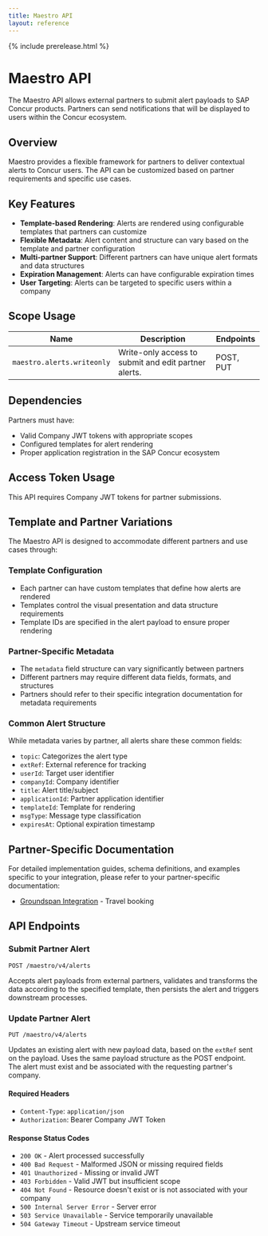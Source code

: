 ```yaml
---
title: Maestro API
layout: reference
---
```


{% include prerelease.html %}

# Maestro API

The Maestro API allows external partners to submit alert payloads to SAP Concur products. Partners can send notifications that will be displayed to users within the Concur ecosystem.

## Overview

Maestro provides a flexible framework for partners to deliver contextual alerts to Concur users. The API can be customized based on partner requirements and specific use cases.

## Key Features

- **Template-based Rendering**: Alerts are rendered using configurable templates that partners can customize
- **Flexible Metadata**: Alert content and structure can vary based on the template and partner configuration
- **Multi-partner Support**: Different partners can have unique alert formats and data structures
- **Expiration Management**: Alerts can have configurable expiration times
- **User Targeting**: Alerts can be targeted to specific users within a company

## Scope Usage <a name="scope-usage"></a>

|Name|Description|Endpoints|
|---|---|---|
|`maestro.alerts.writeonly`|Write-only access to submit and edit partner alerts.|POST, PUT|

## Dependencies <a name="dependencies"></a>

Partners must have:
- Valid Company JWT tokens with appropriate scopes
- Configured templates for alert rendering
- Proper application registration in the SAP Concur ecosystem

## Access Token Usage <a name="access-token-usage"></a>

This API requires Company JWT tokens for partner submissions.

## Template and Partner Variations

The Maestro API is designed to accommodate different partners and use cases through:

### Template Configuration
- Each partner can have custom templates that define how alerts are rendered
- Templates control the visual presentation and data structure requirements
- Template IDs are specified in the alert payload to ensure proper rendering

### Partner-Specific Metadata
- The `metadata` field structure can vary significantly between partners
- Different partners may require different data fields, formats, and structures
- Partners should refer to their specific integration documentation for metadata requirements

### Common Alert Structure
While metadata varies by partner, all alerts share these common fields:
- `topic`: Categorizes the alert type
- `extRef`: External reference for tracking
- `userId`: Target user identifier
- `companyId`: Company identifier
- `title`: Alert title/subject
- `applicationId`: Partner application identifier
- `templateId`: Template for rendering
- `msgType`: Message type classification
- `expiresAt`: Optional expiration timestamp

## Partner-Specific Documentation

For detailed implementation guides, schema definitions, and examples specific to your integration, please refer to your partner-specific documentation:

- [Groundspan Integration](ground-transportation) - Travel booking

## API Endpoints

### Submit Partner Alert

```shell
POST /maestro/v4/alerts
```

Accepts alert payloads from external partners, validates and transforms the data according to the specified template, then persists the alert and triggers downstream processes.

### Update Partner Alert

```shell
PUT /maestro/v4/alerts
```

Updates an existing alert with new payload data, based on the `extRef` sent on the payload. Uses the same payload structure as the POST endpoint. The alert must exist and be associated with the requesting partner's company.

#### Required Headers
- `Content-Type`: `application/json`
- `Authorization`: Bearer Company JWT Token

#### Response Status Codes
- `200 OK` - Alert processed successfully
- `400 Bad Request` - Malformed JSON or missing required fields
- `401 Unauthorized` - Missing or invalid JWT
- `403 Forbidden` - Valid JWT but insufficient scope
- `404 Not Found` - Resource doesn't exist or is not associated with your company
- `500 Internal Server Error` - Server error
- `503 Service Unavailable` - Service temporarily unavailable
- `504 Gateway Timeout` - Upstream service timeout